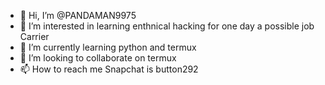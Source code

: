- 👋 Hi, I’m @PANDAMAN9975
- 👀 I’m interested in learning enthnical hacking for one day a possible job Carrier
- 🌱 I’m currently learning python and termux
- 💞️ I’m looking to collaborate on termux 
- 📫 How to reach me Snapchat is button292

<!---
153891/153891 is a ✨ special ✨ repository because its `README.md` (this file) appears on your GitHub profile.
You can click the Preview link to take a look at your changes.
--->

